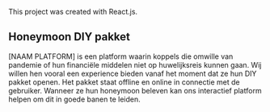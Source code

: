 This project was created with React.js.

## Honeymoon DIY pakket

[NAAM PLATFORM] is een platform waarin koppels die omwille van pandemie of hun financiële middelen niet op huwelijksreis kunnen gaan. Wij willen hen vooral een experience bieden vanaf het moment dat ze hun DIY pakket openen. Het pakket staat offline en online in connectie met de gebruiker. Wanneer ze hun honeymoon beleven kan ons interactief platform helpen om dit in goede banen te leiden. 
